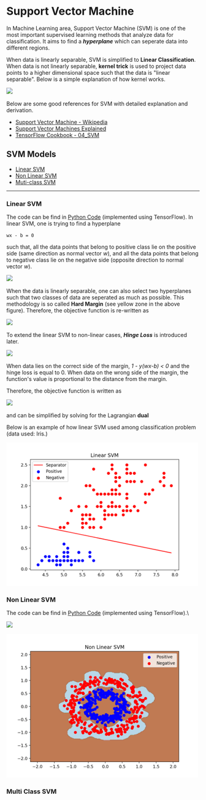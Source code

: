 # Support Vector Machine

In Machine Learning area, Support Vector Machine (SVM) is one of the most important supervised learning methods that analyze data for classification. It aims to find a **_hyperplane_** which can seperate data into different regions. 

When data is linearly separable, SVM is simplified to **Linear Classification**. When data is not linearly separable, **kernel trick** is used to project data points to a higher dimensional space such that the data is "linear separable". Below is a simple explanation of how kernel works.

<img src=https://miro.medium.com/max/1400/1*3t_Gn5yuirT6fSC-sbxKAA.png width="600">


Below are some good references for SVM with detailed explanation and derivation.
* [Support Vector Machine - Wikipedia](https://en.wikipedia.org/wiki/Support-vector_machine#Linear_SVM)
* [Support Vector Machines Explained](https://medium.com/@zachary.bedell/support-vector-machines-explained-73f4ec363f13)
* [TensorFlow Cookbook - 04_SVM](https://github.com/nfmcclure/tensorflow_cookbook/tree/master/04_Support_Vector_Machines)


## SVM Models

* [Linear SVM](#Linear-SVM)
* [Non Linear SVM](#Non-Linear-SVM)
* [Muti-class SVM](#Multi-Class-SVM)
----
### Linear SVM
The code can be find in [Python Code](./code/LinearSVM.py) (implemented using TensorFlow). In linear SVM, one is trying to find a hyperplane
```
wx - b = 0
```
such that, all the data points that belong to positive class lie on the positive side (same direction as normal vector _w_), and all the data points that belong to negative class lie on the negative side (opposite direction to normal vector _w_).

<img src=https://upload.wikimedia.org/wikipedia/commons/thumb/7/72/SVM_margin.png/600px-SVM_margin.png width="300">

When the data is linearly separable, one can also select two hyperplanes such that two classes of data are seperated as much as possible. This methodology is so called **Hard Margin** (see yellow zone in the above figure). Therefore, the objective function is re-written as

![](https://wikimedia.org/api/rest_v1/media/math/render/svg/94c99827acb10edd809df63bb86ca1366f01a8ac)

To extend the linear SVM to non-linear cases, **_Hinge Loss_** is introduced later. 

![](https://wikimedia.org/api/rest_v1/media/math/render/svg/f5f7d77f3d46cac51fbac58545aa1a1a183fdf7f)

When data lies on the correct side of the margin, _1 - y(wx-b) < 0_ and the hinge loss is equal to 0. When data on the wrong side of the margin, the function's value is proportional to the distance from the margin.

Therefore, the objective function is written as

![](https://wikimedia.org/api/rest_v1/media/math/render/svg/9c89851fa2fcd9c920aa089a2a8d75784a84d623)

and can be simplified by solving for the Lagrangian **dual**


Below is an example of how linear SVM used among classification problem (data used: Iris.)

<img src="./figure/line_svm.png" width="500">

### Non Linear SVM
The code can be find in [Python Code](./code/KernelSVM.py) (implemented using TensorFlow).\

![](https://wikimedia.org/api/rest_v1/media/math/render/svg/6521b9d3e009bca40552bb94d204a4da1f2af4fe)


<img src="./figure/nline_svm.png" width="500">


### Multi Class SVM
